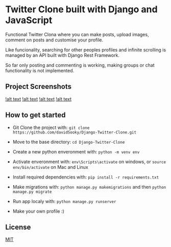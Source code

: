 # Twitter Clone built with Django and JavaScript
Functional Twitter Clona where you can make posts, upload images, comment on posts and customise your profile.

Like funcionality, searching for other peoples profiles and infinite scrolling is managed by an API built with Django Rest Framework.

So far only posting and commenting is working, making groups or chat functionality is not implemented.

## Project Screenshots
[!alt text](https://github.com/davidSooky/Django-Twitter-Clone/blob/master/static/images/demo.gif)
[!alt text](https://github.com/davidSooky/Django-Twitter-Clone/blob/master/static/images/main_page.PNG)
[!alt text](https://github.com/davidSooky/Django-Twitter-Clone/blob/master/static/images/profile_page.PNG)
[!alt text](https://github.com/davidSooky/Django-Twitter-Clone/blob/master/static/images/signup.PNG)

## How to get started

- Git Clone the project with: ```git clone https://github.com/davidSooky/Django-Twitter-Clone.git```

- Move to the base directory: ```cd Django-Twitter-Clone```

- Create a new python enveronment with: ```python -m venv env```

- Activate enveronment with: ```env\Scripts\activate``` on windows, or ```source env/bin/activate``` on Mac and Linux

- Install required dependencies with: ```pip install -r requirements.txt```

- Make migrations with: ```python manage.py makemigrations``` and then ```python manage.py migrate```

- Run app localy with: ```python manage.py runserver```

- Make your own profile :)

## License
[MIT](https://choosealicense.com/licenses/mit/)
